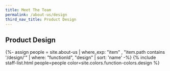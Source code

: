 ```yaml
---
title: Meet The Team
permalink: /about-us/design
third_nav_title: Product Design
---
```


## **Product Design**

{%- assign people = site.about-us | where_exp: "item" , "item.path contains '/design/'" | where: "functionId", "design" | sort: 'name' -%}
{% include staff-list.html people=people color=site.colors.function-colors.design %}

